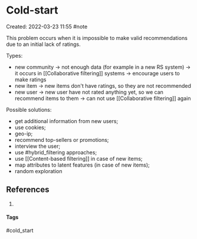 # Cold-start
Created: 2022-03-23 11:55
#note

This problem occurs when it is impossible to make valid recommendations due to an initial lack of ratings.

Types:
- new community -> not enough data (for example in a new RS system) -> it occurs in [[Collaborative filtering]] systems -> encourage users to make ratings
- new item -> new items don't have ratings, so they are not recommended 
- new user -> new user have not rated anything yet, so we can recommend items to them -> can not use [[Collaborative filtering]] again

Possible solutions:
- get additional information from new users;
- use cookies;
- geo-ip;
- recommend top-sellers or promotions;
- interview the user;
- use #hybrid_filtering  approaches;
- use [[Content-based filtering]] in case of new items;
- map attributes to latent features (in case of new items);
- random exploration


## References
1. 

#### Tags
#cold_start